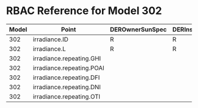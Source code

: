 # RBAC Reference for Model 302

| Model | Point | DEROwnerSunSpec | DERInstallerSunSpec | DERVendorSunSpec | ServiceProviderSunSpec | GridOperatorSunSpec |
|-------|-------|------------------|---------------------|------------------|------------------------|---------------------|
| 302 | irradiance.ID | R | R | R | R | R |
| 302 | irradiance.L | R | R | R | R | R |
| 302 | irradiance.repeating.GHI |  |  |  |  |  |
| 302 | irradiance.repeating.POAI |  |  |  |  |  |
| 302 | irradiance.repeating.DFI |  |  |  |  |  |
| 302 | irradiance.repeating.DNI |  |  |  |  |  |
| 302 | irradiance.repeating.OTI |  |  |  |  |  |
